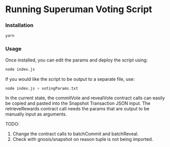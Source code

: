 # Running Superuman Voting Script

### Installation

```bash
yarn
```

### Usage

Once installed, you can edit the params and deploy the script using:

```bash
node index.js
```

If you would like the script to be output to a separate file, use:

```bash
node index.js > votingParams.txt
```

In the current state, the commitVote and revealVote contract calls can easily be copied and pasted into the Snapshot Transaction JSON input. The retrieveRewards contract call needs the params that are output to be manually input as arguments.

TODO: 
1. Change the contract calls to batchCommit and batchReveal.
2. Check with gnosis/snapshot on reason tuple is not being imported.
